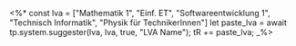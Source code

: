 <%*
const lva = ["Mathematik 1", "Einf. ET", "Softwareentwicklung 1", "Technisch Informatik", "Physik für TechnikerInnen"]
let paste_lva = await tp.system.suggester(lva, lva, true, "LVA Name");
tR += paste_lva;
_%>